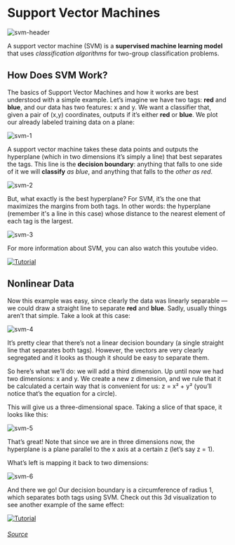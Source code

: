 # Support Vector Machines

![svm-header](imgs/svm-header.png)

A support vector machine (SVM) is a **supervised machine learning model** that uses *classification algorithms* for two-group classification problems.

## How Does SVM Work?

The basics of Support Vector Machines and how it works are best understood with a simple example. Let’s imagine we have two tags: **red** and **blue**, and our data has two features: x and y. We want a classifier that, given a pair of (x,y) coordinates, outputs if it’s either **red** or **blue**. We plot our already labeled training data on a plane:

![svm-1](imgs/svm-01.png)

A support vector machine takes these data points and outputs the hyperplane (which in two dimensions it’s simply a line) that best separates the tags. This line is the **decision boundary**: anything that falls to one side of it we will **classify** *as blue*, and anything that falls to the *other as red*.

![svm-2](imgs/svm-02.png)

But, what exactly is the best hyperplane? For SVM, it’s the one that maximizes the margins from both tags. In other words: the hyperplane (remember it's a line in this case) whose distance to the nearest element of each tag is the largest.

![svm-3](imgs/svm-03.png)

For more information about SVM, you can also watch this youtube video.

[![Tutorial](https://img.youtube.com/vi/1NxnPkZM9bc/0.jpg)](https://www.youtube.com/watch?v=1NxnPkZM9bc)

## Nonlinear Data

Now this example was easy, since clearly the data was linearly separable — we could draw a straight line to separate **red** and **blue**. Sadly, usually things aren’t that simple. Take a look at this case:

![svm-4](imgs/svm-04.png)

It’s pretty clear that there’s not a linear decision boundary (a single straight line that separates both tags). However, the vectors are very clearly segregated and it looks as though it should be easy to separate them.

So here’s what we’ll do: we will add a third dimension. Up until now we had two dimensions: x and y. We create a new z dimension, and we rule that it be calculated a certain way that is convenient for us: z = x² + y² (you’ll notice that’s the equation for a circle).

This will give us a three-dimensional space. Taking a slice of that space, it looks like this:

![svm-5](imgs/svm-05.png)


That’s great! Note that since we are in three dimensions now, the hyperplane is a plane parallel to the x axis at a certain z (let’s say z = 1).

What’s left is mapping it back to two dimensions:

![svm-6](imgs/svm-06.png)

And there we go! Our decision boundary is a circumference of radius 1, which separates both tags using SVM. Check out this 3d visualization to see another example of the same effect:

[![Tutorial](https://img.youtube.com/vi/3liCbRZPrZA/0.jpg)](https://www.youtube.com/watch?v=3liCbRZPrZA)

###### [Source](https://monkeylearn.com/blog/introduction-to-support-vector-machines-svm)